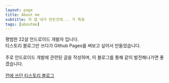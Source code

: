 ```yaml
---
layout: page
title: About me
subtitle: 저 앱 내가 만든건데... 가 목표
tags: [aboutme]
---
```


평범한 22살 안드로이드 개발자 입니다.<br>
티스토리 블로그만 쓰다가 Github Pages를 써보고 싶어서 만들었습니다.<br><br>
주로 안드로이드 개발에 관련된 글을 작성하며, 이 블로그를 통해 같이 발전해나가면 좋겠습니다.
<br><br>
[전에 쓰던 티스토리 블로그](https://devsoboro.tistory.com)
